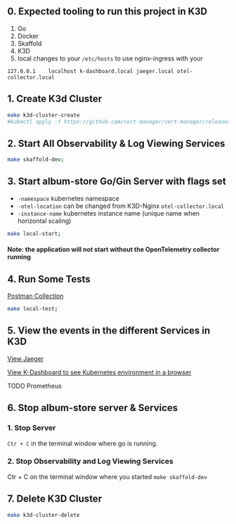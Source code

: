## 0. Expected tooling to run this project in K3D

1. Go
2. Docker 
3. Skaffold
4. K3D 
5. local changes to your `/etc/hosts` to use nginx-ingress with your  

```127.0.0.1	localhost k-dashboard.local jaeger.local otel-collector.local```

## 1. Create K3d Cluster

```bash
make k3d-cluster-create
#kubectl apply -f https://github.com/cert-manager/cert-manager/releases/download/v1.10.1/cert-manager.yaml;
```

## 2. Start All Observability & Log Viewing Services
 
```bash
make skaffold-dev;
```

## 3. Start album-store Go/Gin Server with flags set

* `-namespace` kubernetes namespace 
* `-otel-location` can be changed from K3D-Nginx `otel-collector.local`
* `-instance-name` kubernetes instance name (unique name when horizontal scaling)

```bash
make local-start;
```

#### Note: the application will not start without the OpenTelemetry collector running

## 4. Run Some Tests

[Postman Collection](../test/Album-Store.postman_collection.json)

```bash
make local-test;
```

## 5. View the events in the different Services in K3D

[View Jaeger](http://jaeger.local:8070/search?limit=20&service=album-store)

[View K-Dashboard to see Kubernetes environment in a browser](http://k-dashboard:8070/)

TODO Prometheus 

## 6. Stop album-store server & Services  

### 1. Stop Server

`Ctr + C` in the terminal window where go is running. 

### 2. Stop Observability and Log Viewing Services

Ctr + C on the terminal window where you started `make skaffold-dev`

## 7. Delete K3D Cluster

```bash
make k3d-cluster-delete
```

